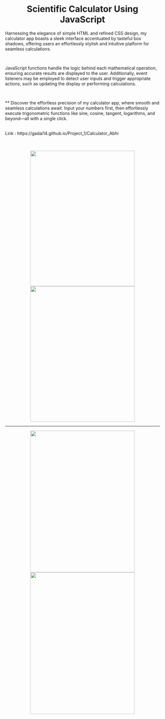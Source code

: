 <h1 align="center" font-size="109px">Scientific Calculator Using JavaScript</h3>
<p>Harnessing the elegance of simple HTML and refined CSS design, my calculator app boasts a sleek interface accentuated by tasteful box shadows, offering users an effortlessly stylish and intuitive platform for seamless calculations.</p>
<br>
<p>JavaScript functions handle the logic behind each mathematical operation, ensuring accurate results are displayed to the user. Additionally, event listeners may be employed to detect user inputs and trigger appropriate actions, such as updating the display or performing calculations. </p>
<br>
<p> ** Discover the effortless precision of my calculator app, where smooth and seamless calculations await. Input your numbers first, then effortlessly execute trigonometric functions like sine, cosine, tangent, logarithms, and beyond—all with a single click.</p>
<br>
Link  :  https://gadai14.github.io/Project_1/Calculator_Abhi 
<br>
<br>
<br>
<p align="center">
  <img src="https://github.com/Gadai14/Project_1/assets/121002242/bf2f1505-a10e-4f71-9b1a-2e9b07b42d17"height=440px width=340px >
  <img src="https://github.com/Gadai14/Project_1/assets/121002242/dc9f3bdc-eed1-4932-b152-587e563c397b"height=440px width=340px></p>
  <hr>
  <p align="center">
  <img src="https://github.com/Gadai14/Project_1/assets/121002242/243dcbbf-0019-44a3-8d4c-428c492d3470"height=460px width=340px >
  <img src="https://github.com/Gadai14/Project_1/assets/121002242/177bf54a-3673-4b07-9846-8ee826ad4efe" height=460px width=340px>
</p>



